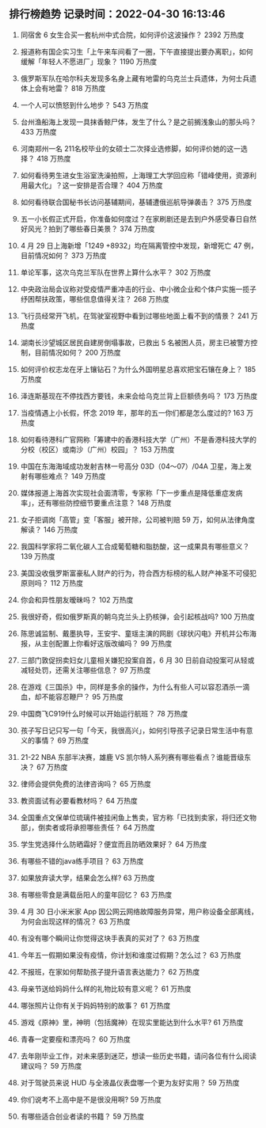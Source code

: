 
## 排行榜趋势 记录时间：2022-04-30 16:13:46
  
  1. 同宿舍 6 女生合买一套杭州中式合院，如何评价这波操作？ 2392 万热度
    
  2. 报道称有国企实习生「上午来车间看了一圈，下午直接提出要办离职」，如何缓解「年轻人不愿进厂」现象？ 1190 万热度
    
  3. 俄罗斯军队在哈尔科夫发现多名身上藏有地雷的乌克兰士兵遗体，为何士兵遗体上会有地雷？ 818 万热度
    
  4. 一个人可以愤怒到什么地步？ 543 万热度
    
  5. 台州渔船海上发现一具抹香鲸尸体，发生了什么？是之前搁浅象山的那头吗？ 433 万热度
    
  6. 河南郑州一名 211名校毕业的女硕士二次择业选修脚，如何评价她的这一选择？ 418 万热度
    
  7. 如何看待男生进女生浴室洗澡拍照，上海理工大学回应称「错峰使用，资源利用最大化」？这一安排是否合理？ 404 万热度
    
  8. 如何看待联合国秘书长访问基辅期间，基辅遭俄巡航导弹袭击？ 375 万热度
    
  9. 五一小长假正式开启，你准备如何度过？在家刷剧还是去到户外感受春日自然好风光？拍到了哪些春日美景？ 374 万热度
    
  10. 4 月 29 日上海新增「1249 +8932」均在隔离管控中发现，新增死亡 47 例，目前情况如何？ 373 万热度
    
  11. 单论军事，这次乌克兰军队在世界上算什么水平？ 302 万热度
    
  12. 中央政治局会议称对受疫情严重冲击的行业、中小微企业和个体户实施一揽子纾困帮扶政策，哪些信息值得关注？ 268 万热度
    
  13. 飞行员经常开飞机，在驾驶室视野中看到过哪些地面上看不到的情景？ 241 万热度
    
  14. 湖南长沙望城区居民自建房倒塌事故，已救出 5 名被困人员，房主已被警方控制，目前情况如何？ 200 万热度
    
  15. 如何评价权志龙在牙上镶钻石？为什么外国明星总喜欢把宝石镶在身上？ 185 万热度
    
  16. 泽连斯基现在不停找西方要钱，未来会给乌克兰背上巨额债务吗？ 173 万热度
    
  17. 当疫情遇上小长假，怀念 2019 年，那年的五一你们都是怎么度过的? 163 万热度
    
  18. 如何看待港科广官网称「筹建中的香港科技大学（广州）不是香港科技大学的分校（校区）或南沙（广州）校园」？ 153 万热度
    
  19. 中国在东海海域成功发射吉林一号高分 03D（04～07）/04A 卫星，海上发射有哪些难点？ 149 万热度
    
  20. 媒体报道上海首次实现社会面清零，专家称「下一步重点是降低重症发病率」，还有哪些防控细节要重点注意？ 148 万热度
    
  21. 女子拒调岗「高管」变「客服」被开除，公司被判赔 59 万，如何从法律角度解读？ 146 万热度
    
  22. 我国科学家将二氧化碳人工合成葡萄糖和脂肪酸，这一成果具有哪些意义？ 139 万热度
    
  23. 美国没收俄罗斯富豪私人财产的行为，符合西方标榜的私人财产神圣不可侵犯原则吗？ 112 万热度
    
  24. 你会和异性朋友暧昧吗？ 102 万热度
    
  25. 我很好奇，假如俄罗斯真的朝乌克兰头上扔核弹，会引起核战吗? 100 万热度
    
  26. 陈思诚监制、戴墨执导，王安宇、童瑶主演的网剧《球状闪电》开机并公布海报，从主创配置上你看好这版改编吗？ 99 万热度
    
  27. 三部门敦促拐卖妇女儿童相关嫌犯投案自首，6 月 30 日前自动投案可从轻或减轻处罚，还需关注哪些信息？ 97 万热度
    
  28. 在游戏《三国杀》中，同样是多余的操作，为什么有些人可以容忍酒杀一滴血，却不能容忍鞭尸？ 95 万热度
    
  29. 中国商飞C919什么时候可以开始运行航班？ 78 万热度
    
  30. 孩子写日记只写一句「今天，我很高兴」，如何引导孩子记录日常生活中有意义的事情？ 69 万热度
    
  31. 21-22 NBA 东部半决赛，雄鹿 VS 凯尔特人系列赛有哪些看点？谁能晋级东决？ 67 万热度
    
  32. 律师会提供免费的法律咨询吗？ 65 万热度
    
  33. 教资面试有必要看教材吗？ 64 万热度
    
  34. 全国重点文保单位琉璃件被挂闲鱼上售卖，官方称「已找到卖家，将归还文物部」，倒卖者或将承担哪些责任？ 64 万热度
    
  35. 学生党选择什么防晒霜好？便宜而且防晒效果好？ 64 万热度
    
  36. 有哪些不错的java练手项目？ 63 万热度
    
  37. 如果放弃读大学，结果会怎么样? 63 万热度
    
  38. 有哪些零食是满载岳阳人的童年回忆？ 63 万热度
    
  39. 4 月 30 日小米米家 App 因公网云网络故障服务异常，用户称设备全部离线，为何会出现这样的情况？ 63 万热度
    
  40. 有没有哪个瞬间让你觉得这块手表真的买对了？ 63 万热度
    
  41. 今年五一假期如果没有疫情，你计划和谁度过假期？怎么过？ 63 万热度
    
  42. 不报班，在家如何帮助孩子提升语言表达能力？ 62 万热度
    
  43. 母亲节送给妈妈什么样的礼物比较有意义呢？ 61 万热度
    
  44. 哪张照片让你有关于妈妈特别的故事？ 61 万热度
    
  45. 游戏《原神》里，神明（包括魔神）在现实里能达到什么水平? 61 万热度
    
  46. 青春一定要瘦和漂亮吗？ 60 万热度
    
  47. 去年刚毕业工作，对未来感到迷茫，想读一些历史书籍，请问各位有什么阅读建议吗？ 59 万热度
    
  48. 对于驾驶员来说 HUD 与全液晶仪表盘哪一个更为友好实用？ 59 万热度
    
  49. 你们说考不上高中是不是很没用啊? 59 万热度
    
  50. 有哪些适合创业者读的书籍？ 59 万热度
    